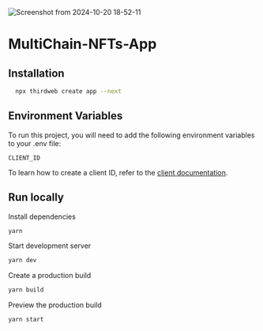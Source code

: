 ![Screenshot from 2024-10-20 18-52-11](https://github.com/user-attachments/assets/00834a87-d5b0-4021-a841-ab92beb20fed)

# MultiChain-NFTs-App

## Installation

```bash
  npx thirdweb create app --next
```

## Environment Variables

To run this project, you will need to add the following environment variables to your .env file:

`CLIENT_ID`

To learn how to create a client ID, refer to the [client documentation](https://portal.thirdweb.com/typescript/v5/client). 

## Run locally

Install dependencies

```bash
yarn
```

Start development server

```bash
yarn dev
```

Create a production build

```bash
yarn build
```

Preview the production build

```bash
yarn start
```

